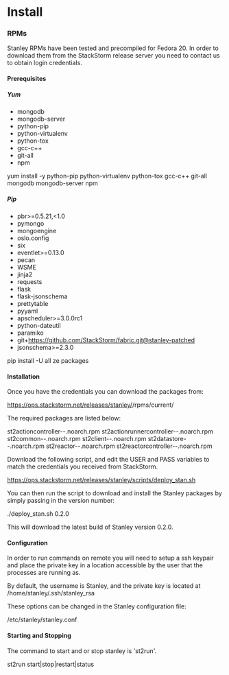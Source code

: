 Install
======

### RPMs

Stanley RPMs have been tested and precompiled for Fedora 20.  In order to download them from the StackStorm release server you need to contact us to obtain login credentials.  

#### Prerequisites
##### Yum

- mongodb
- mongodb-server
- python-pip
- python-virtualenv
- python-tox 
- gcc-c++ 
- git-all
- npm

yum install -y python-pip python-virtualenv python-tox gcc-c++ git-all mongodb mongodb-server npm

##### Pip

- pbr>=0.5.21,<1.0
- pymongo
- mongoengine
- oslo.config
- six
- eventlet>=0.13.0
- pecan
- WSME
- jinja2
- requests
- flask
- flask-jsonschema
- prettytable
- pyyaml
- apscheduler>=3.0.0rc1
- python-dateutil
- paramiko
- git+https://github.com/StackStorm/fabric.git@stanley-patched
- jsonschema>=2.3.0

pip install -U all ze packages

#### Installation

Once you have the credentials you can download the packages from:

https://ops.stackstorm.net/releases/stanley/<VERSION>/rpms/current/

The required packages are listed below:

st2actioncontroller-<VERSION>-<BUILD>.noarch.rpm
st2actionrunnercontroller-<VERSION>-<BUILD>.noarch.rpm
st2common-<VERSION>-<BUILD>.noarch.rpm
st2client-<VERSION>-<BUILD>.noarch.rpm
st2datastore-<VERSION>-<BUILD>.noarch.rpm
st2reactor-<VERSION>-<BUILD>.noarch.rpm
st2reactorcontroller-<VERSION>-<BUILD>.noarch.rpm

Download the following script, and edit the USER and PASS variables to match the credentials you received from StackStorm.

https://ops.stackstorm.net/releases/stanley/scripts/deploy_stan.sh

You can then run the script to download and install the Stanley packages by simply passing in the version number:

./deploy_stan.sh 0.2.0

This will download the latest build of Stanley version 0.2.0.

#### Configuration

In order to run commands on remote you will need to setup a ssh keypair and place the private key in a location accessible by the user that the processes are running as.

By default, the username is Stanley, and the private key is located at /home/stanley/.ssh/stanley_rsa

These options can be changed in the Stanley configuration file:

/etc/stanley/stanley.conf

#### Starting and Stopping

The command to start and or stop stanley is 'st2run'.

st2run start|stop|restart|status


